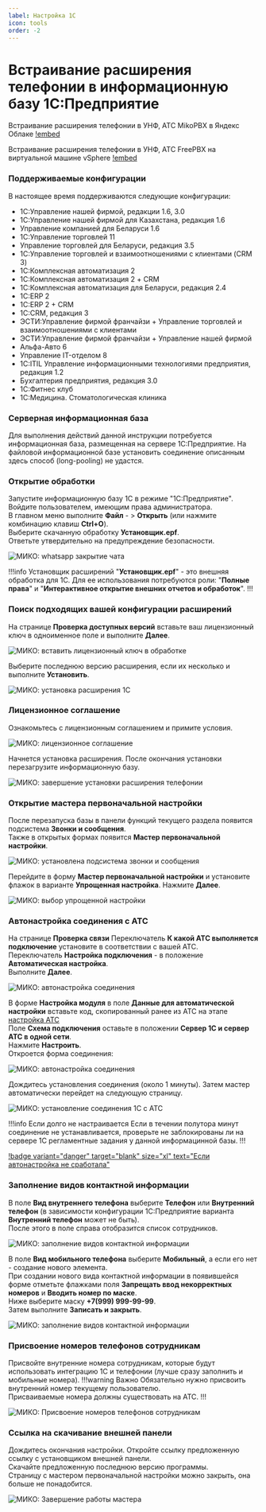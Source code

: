 ```yaml
---
label: Настройка 1C
icon: tools
order: -2
---
```

# Встраивание расширения телефонии в информационную базу 1С:Предприятие

Встраивание расширения телефонии в УНФ, АТС MikoPBX в Яндекс Облаке
[!embed](https://rutube.ru/play/embed/e483a63e3ebb1bfd0bd8631b6d14b4a7/)

Встраивание расширения телефонии в УНФ, АТС FreePBX на виртуальной машине vSphere 
[!embed](https://rutube.ru/play/embed/456bc82e7e61b6147434f1661848eb1f/)

### Поддерживаемые конфигурации
В настоящее время поддерживаются следующие конфигурации:

* 1С:Управление нашей фирмой, редакции 1.6, 3.0
* 1С:Управление нашей фирмой для Казахстана, редакция 1.6
* Управление компанией для Беларуси 1.6
* 1С:Управление торговлей 11
* Управление торговлей для Беларуси, редакция 3.5
* 1С:Управление торговлей и взаимоотношениями с клиентами (CRM 3)
* 1С:Комплексная автоматизация 2
* 1С:Комплексная автоматизация 2 + CRM
* 1С:Комплексная автоматизация для Беларуси, редакция 2.4
* 1С:ERP 2
* 1С:ERP 2 + CRM
* 1С:CRM, редакция 3
* ЭСТИ:Управление фирмой франчайзи + Управление торговлей и взаимоотношениями с клиентами
* ЭСТИ:Управление фирмой франчайзи + Управление нашей фирмой
* Альфа-Авто 6
* Управление IT-отделом 8
* 1С:ITIL Управление информационными технологиями предприятия, редакция 1.2
* Бухгалтерия предприятия, редакция 3.0
* 1С:Фитнес клуб 
* 1С:Медицина. Стоматологическая клиника

### Серверная информационная база 
Для выполнения действий данной инструкции потребуется информационная база, размещенная на сервере 1С:Предприятие. На файловой информационной базе установить соединение описанным здесь способ (long-pooling) не удастся.
### Открытие обработки
Запустите информационную базу 1С в режиме "1С:Предприятие". Войдите пользователем, имеющим права администратора. <br>
В главном меню выполните **Файл** - > **Открыть** (или нажмите комбинацию клавиш **Ctrl+O**). <br>
Выберите скачанную обработку **Установщик.epf**. <br>
Ответьте утвердительно на предупреждение безопасности.

<img class="miko-shadow play-on-hover"  
    src="/assets/nastr_1c/nastr_1c_0.gif"
    alt="МИКО: whatsapp закрытие чата"
/> 

!!!info Установщик расширений
"**Установщик.epf**" - это внешняя обработка для 1С. Для ее использования потребуются роли: "**Полные права**" и 
"**Интерактивное открытие внешних отчетов и обработок**".
!!!

### Поиск подходящих вашей конфигурации расширений
На странице **Проверка доступных версий** вставьте ваш лицензионный ключ в одноименное поле и выполните **Далее**.

<img class="miko-shadow img-zoomable"  
    src="/assets/nastr_1c/nastr_1c_0.png"
    data-original="/assets/nastr_1c/nastr_1c_0.png"
    srcset="/assets/nastr_1c/nastr_1c_0_prev.png 1x, /assets/nastr_1c/nastr_1c_0.png 2x" 
    alt="МИКО: вставить лицензионный ключ в обработке"
/> 

Выберите последнюю версию расширения, если их несколько и выполните **Установить**.

<img class="miko-shadow img-zoomable"  
    src="/assets/nastr_1c/nastr_1c_1.png"
    data-original="/assets/nastr_1c/nastr_1c_1.png"
    srcset="/assets/nastr_1c/nastr_1c_1_prev.png 1x, /assets/nastr_1c/nastr_1c_1.png 2x" 
    alt="МИКО: установка расширения 1С"
/> 

### Лицензионное соглашение
Ознакомьтесь с лицензионным соглашением и примите условия.

<img class="miko-shadow img-zoomable"  
    src="/assets/nastr_1c/nastr_1c_2.png"
    data-original="/assets/nastr_1c/nastr_1c_2.png"
    srcset="/assets/nastr_1c/nastr_1c_2_prev.png 1x, /assets/nastr_1c/nastr_1c_2.png 2x" 
    alt="МИКО: лицензионное соглашение"
/> 

Начнется установка расширения. После окончания установки перезагрузите информационную базу.

 <img class="miko-shadow play-on-hover"  
    src="/assets/nastr_1c/nastr_1c_1.gif"
    alt="МИКО: завершение установки расширения телефонии"
/> 

### Открытие мастера первоначальной настройки 
После перезапуска базы в панели функций текущего раздела появится подсистема **Звонки и сообщения**. <br>
Также в открытых формах появится **Мастер первоначальной настройки**.

<img class="miko-shadow img-zoomable"  
    src="/assets/nastr_1c/nastr_1c_3.png"
    data-original="/assets/nastr_1c/nastr_1c_3.png"
    srcset="/assets/nastr_1c/nastr_1c_3_prev.png 1x, /assets/nastr_1c/nastr_1c_3.png 2x" 
    alt="МИКО: установлена подсистема звонки и сообщения"
/> 

Перейдите в форму **Мастер первоначальной настройки** и установите флажок в варианте **Упрощенная настройка**. Нажмите **Далее**.

<img class="miko-shadow img-zoomable"  
    src="/assets/nastr_1c/nastr_1c_4.png"
    data-original="/assets/nastr_1c/nastr_1c_4.png"
    srcset="/assets/nastr_1c/nastr_1c_4_prev.png 1x, /assets/nastr_1c/nastr_1c_4.png 2x" 
    alt="МИКО: выбор упрощенной настройки"
/> 

### Автонастройка соединения с АТС
На странице **Проверка связи** Переключатель **К какой АТС выполняется подключение** установите в соответствии с вашей АТС. <br>
Переключатель **Настройка подключения** - в положение **Автоматическая настройка**. <br>
Выполните **Далее**.

<img class="miko-shadow img-zoomable"  
    src="/assets/nastr_1c/nastr_1c_5.png"
    data-original="/assets/nastr_1c/nastr_1c_5.png"
    srcset="/assets/nastr_1c/nastr_1c_5_prev.png 1x, /assets/nastr_1c/nastr_1c_5.png 2x" 
    alt="МИКО: автонастройка соединения"
/> 

В форме **Настройка модуля** в поле **Данные для автоматической настройки** вставьте код, скопированный ранее из АТС на этапе <a href='/get-started/nastroyka_ats' target="_blank">настройка АТС</a> <br>
Поле **Схема подключения** оставьте в положении **Сервер 1С и сервер АТС в одной сети**. <br>
Нажмите **Настроить**. <br>
Откроется форма соединения:

<img class="miko-shadow img-zoomable"  
    src="/assets/nastr_1c/nastr_1c_6.png"
    data-original="/assets/nastr_1c/nastr_1c_6.png"
    srcset="/assets/nastr_1c/nastr_1c_6_prev.png 1x, /assets/nastr_1c/nastr_1c_6.png 2x" 
    alt="МИКО: автонастройка соединения"
/> 

Дождитесь установления соединения (около 1 минуты). Затем мастер автоматически перейдет на следующую страницу.

<img class="miko-shadow play-on-hover"  
    src="/assets/nastr_1c/nastr_1c_2.gif"
    alt="МИКО: установление соединения 1С с АТС"
/> 

!!!info Если долго не настраивается
Если в течении полутора минут соединение не устанавливается, проверьте не заблокированы ли на сервере 1С регламентные задания у данной информацинной базы.
!!!

[!badge variant="danger" target="blank" size="xl" text="Если автонастройка не сработала"](/faq/avtonast_soed_ne_srab)

### Заполнение видов контактной информации
В поле **Вид внутреннего телефона** выберите **Телефон** или **Внутренний телефон** (в зависимости конфигурации 1С:Предприятие варианта **Внутренний телефон** может не быть). <br>
После этого в поле справа отобразится список сотрудников.

<img class="miko-shadow img-zoomable"  
    src="/assets/nastr_1c/nastr_1c_7.png"
    data-original="/assets/nastr_1c/nastr_1c_7.png"
    srcset="/assets/nastr_1c/nastr_1c_7_prev.png 1x, /assets/nastr_1c/nastr_1c_7.png 2x" 
    alt="МИКО: заполнение видов контактной информации"
/> 

В поле **Вид мобильного телефона** выберите **Мобильный**, а если его нет - создание нового элемента. <br>
При создании нового вида контактной информации в появившейся форме отметьте флажками поля **Запрещать ввод некорректных номеров** и **Вводить номер по маске**. <br>
Ниже выберите маску **+7(999) 999-99-99**. <br>
Затем выполните **Записать и закрыть**.

<img class="miko-shadow play-on-hover"  
    src="/assets/nastr_1c/nastr_1c_3.gif"
    alt="МИКО: заполнение видов контактной информации"
/> 

### Присвоение номеров телефонов сотрудникам
Присвойте внутренние номера сотрудникам, которые будут использовать интеграцию 1С и телефонии (лучше сразу заполнить и мобильные номера).
!!!warning Важно
Обязательно нужно присвоить внутренний номер текущему пользователю. <br>
Присваиваемые номера должны существовать на АТС.
!!!

<img class="miko-shadow img-zoomable"  
    src="/assets/nastr_1c/nastr_1c_8.png"
    data-original="/assets/nastr_1c/nastr_1c_8.png"
    srcset="/assets/nastr_1c/nastr_1c_8_prev.png 1x, /assets/nastr_1c/nastr_1c_8.png 2x" 
    alt="МИКО: Присвоение номеров телефонов сотрудникам"
/>

### Ссылка на скачивание внешней панели
Дождитесь окончания настройки. Откройте ссылку предложенную ссылку с установщиком внешней панели. <br>
Скачайте предложенную последнюю версию программы. <br>
Страницу с мастером первоначальной настройки можно закрыть, она больше не понадобится. 

<img class="miko-shadow play-on-hover"  
    src="/assets/nastr_1c/nastr_1c_4.gif"
    alt="МИКО: Завершение работы мастера"
/> 
